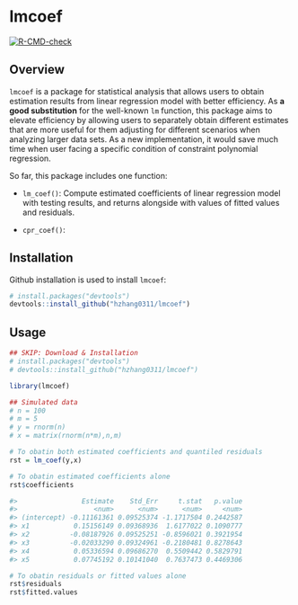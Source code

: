 # lmcoef
<!-- badges: start -->
[![R-CMD-check](https://github.com/hzhang0311/lmcoef/workflows/R-CMD-check/badge.svg)](https://github.com/hzhang0311/lmcoef/actions)
<!-- badges: end -->

## Overview
`lmcoef` is a package for statistical analysis that allows users to obtain estimation results from linear regression model with better efficiency. As **a good substitution** for the well-known `lm` function, this package aims to elevate efficiency by allowing users to separately obtain different estimates that are more useful for them adjusting for different scenarios when analyzing larger data sets. As a new implementation, it would save much time when user facing a specific condition of constraint polynomial regression.

So far, this package includes one function:

* `lm_coef()`: Compute estimated coefficients of linear regression model with testing results, and returns alongside with values of fitted values and residuals. 

* `cpr_coef()`: 

## Installation
Github installation is used to install `lmcoef`:

```r
# install.packages("devtools")
devtools::install_github("hzhang0311/lmcoef")
```

## Usage
```r
## SKIP: Download & Installation
# install.packages("devtools")
# devtools::install_github("hzhang0311/lmcoef")

library(lmcoef)

## Simulated data
# n = 100
# m = 5
# y = rnorm(n)
# x = matrix(rnorm(n*m),n,m)

# To obatin both estimated coefficients and quantiled residuals
rst = lm_coef(y,x)

# To obatin estimated coefficients alone
rst$coefficients

#>                Estimate    Std_Err     t.stat   p.value
#>                   <num>      <num>      <num>     <num>
#> (intercept) -0.11161361 0.09525374 -1.1717504 0.2442587
#> x1           0.15156149 0.09368936  1.6177022 0.1090777
#> x2          -0.08187926 0.09525251 -0.8596021 0.3921954
#> x3          -0.02033290 0.09324961 -0.2180481 0.8278643
#> x4           0.05336594 0.09686270  0.5509442 0.5829791
#> x5           0.07745192 0.10141040  0.7637473 0.4469306

# To obatin residuals or fitted values alone
rst$residuals
rst$fitted.values
```
